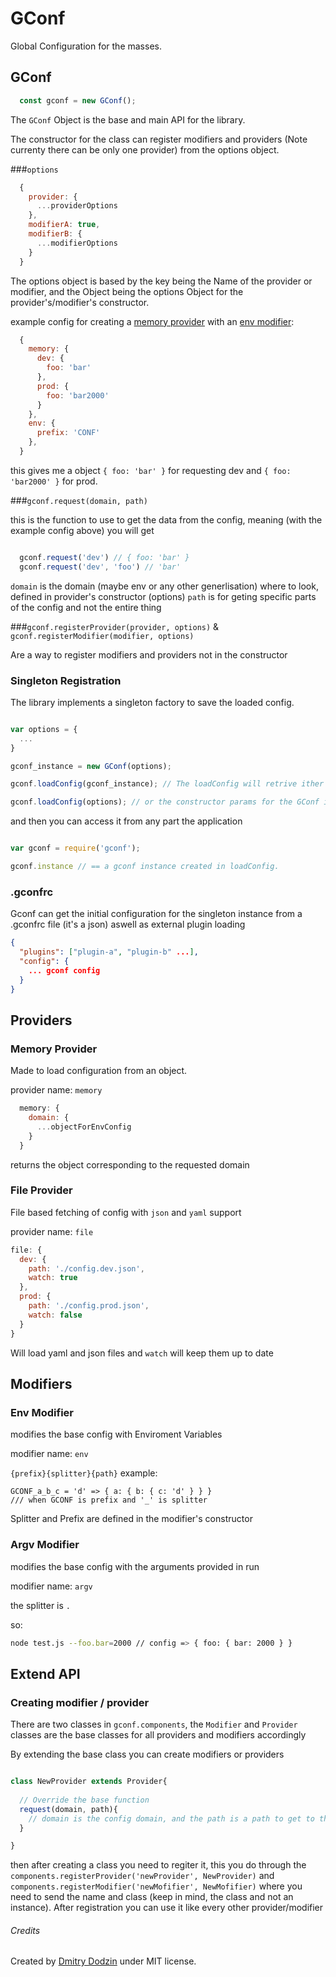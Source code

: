 
# GConf

Global Configuration for the masses.

## GConf

```javascript
  const gconf = new GConf();
```

The ```GConf``` Object is the base and main API for the library.

The constructor for the class can register modifiers and providers (Note currenty there can be only one provider) from the options object.

###```options```

```javascript
  {
    provider: {
      ...providerOptions
    },
    modifierA: true,
    modifierB: {
      ...modifierOptions
    }
  }
```

The options object is based by the key being the Name of the provider or modifier, and the Object being the options Object for the provider's/modifier's constructor.

example config for creating a [memory provider](#memory-provider) with an [env modifier](#env-modifier):
```javascript
  {
    memory: {
      dev: {
        foo: 'bar'
      },
      prod: {
        foo: 'bar2000'
      }
    },
    env: {
      prefix: 'CONF'
    },
  }
```

this gives me a object ``` { foo: 'bar' } ``` for requesting dev and  ``` { foo: 'bar2000' } ``` for prod.

###``` gconf.request(domain, path) ```

this is the function to use to get the data from the config, meaning (with the example config above) you will get 

```javascript

  gconf.request('dev') // { foo: 'bar' }
  gconf.request('dev', 'foo') // 'bar'

```

```domain``` is the domain (maybe env or any other generlisation) where to look, defined in provider's constructor (options)
```path``` is for geting specific parts of the config and not the entire thing

###``` gconf.registerProvider(provider, options) ``` & ``` gconf.registerModifier(modifier, options) ```

Are a way to register modifiers and providers not in the constructor

### Singleton Registration

The library implements a singleton factory to save the loaded config.

```javascript

var options = {
  ...
}

gconf_instance = new GConf(options);

gconf.loadConfig(gconf_instance); // The loadConfig will retrive ither GConf instance

gconf.loadConfig(options); // or the constructor params for the GConf instance

```

and then you can access it from any part the application

```javascript

var gconf = require('gconf');

gconf.instance // == a gconf instance created in loadConfig.

```

### .gconfrc

Gconf can get the initial configuration for the singleton instance from a .gconfrc file (it's a json) aswell as external plugin loading

```json
{
  "plugins": ["plugin-a", "plugin-b" ...],
  "config": {
    ... gconf config
  }
}

```

## Providers

### Memory Provider

Made to load configuration from an object.

provider name: ``` memory ```

```javascript
  memory: {
    domain: {
      ...objectForEnvConfig
    }
  }
```

returns the object corresponding to the requested domain 


### File Provider
File based fetching of config with ```json``` and ```yaml``` support

provider name: ``` file ```

```javascript
file: {
  dev: {
    path: './config.dev.json',
    watch: true
  },
  prod: {
    path: './config.prod.json',
    watch: false
  }
}
```

Will load yaml and json files and ```watch``` will keep them up to date


## Modifiers

### Env Modifier

modifies the base config with Enviroment Variables

modifier name: ``` env ```

``` {prefix}{splitter}{path} ```
example:

``` 
GCONF_a_b_c = 'd' => { a: { b: { c: 'd' } } } 
/// when GCONF is prefix and '_' is splitter
```

Splitter and Prefix are defined in the modifier's constructor

### Argv Modifier

modifies the base config with the arguments provided in run

modifier name: ``` argv ```

the splitter is ```.```

so:
```bash
node test.js --foo.bar=2000 // config => { foo: { bar: 2000 } }
```

## Extend API

### Creating modifier / provider

There are two classes in ``` gconf.components ```, the ``` Modifier ``` and ``` Provider ``` classes are the base classes for all providers and modifiers accordingly

By extending the base class you can create modifiers or providers

```javascript

class NewProvider extends Provider{
  
  // Override the base function
  request(domain, path){
    // domain is the config domain, and the path is a path to get to the specified value, both are optional
  }

}

```

then after creating a class you need to regiter it, this you do through the ``` components.registerProvider('newProvider', NewProvider) ``` and ``` components.registerModifier('newMofifier', NewMofifier) ``` where you need to send the name and class (keep in mind, the class and not an instance). After registration you can use it like every other provider/modifier



###### Credits

Created by [Dmitry Dodzin](http://github.com/DmitryDodzin) under MIT license.
